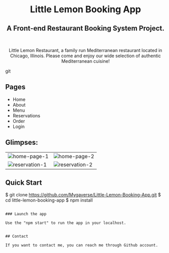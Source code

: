 <h1 align="center">Little Lemon Booking App</h1>

<h2 align="center">A Front-end Restaurant Booking System Project.</h2>

<br />

  <p align="center"> 
    Little Lemon Restaurant, a family run Mediterranean restaurant located in Chicago, Illinois. Please come and enjoy our wide selection of authentic Mediterranean cuisine!
  </p>
git
<br />

## Pages

- Home
- About
- Menu
- Reservations
- Order
- Login
  <br />

## Glimpses:

<table>
  <tr>
    <td><img src="https://user-images.githubusercontent.com/52236473/221521518-95e917a5-aa55-44b9-92c3-6196b1298754.png" alt="home-page-1" /></td>
    <td><img src="https://user-images.githubusercontent.com/52236473/221521710-9db219e2-5baa-49ff-8f20-cbee0480e9a4.png" alt="home-page-2" /></td>
  </tr>
  <tr>
    <td><img src="https://user-images.githubusercontent.com/52236473/221522208-82114c4a-4993-4edf-83b9-05eb6b995407.png" alt="reservation-1" /></td>
    <td><img src="https://user-images.githubusercontent.com/52236473/221522269-f805ba25-cca3-4ff6-9e9b-724e2b9b6725.png" alt="reservation-2" /></td>
  </tr>
</table>

## Quick Start

$ git clone https://github.com/Mygaverse/Little-Lemon-Booking-App.git
$ cd little-lemon-booking-app
$ npm install
```

### Launch the app

Use the "npm start" to run the app in your localhost.


## Contact

If you want to contact me, you can reach me through Github account.


